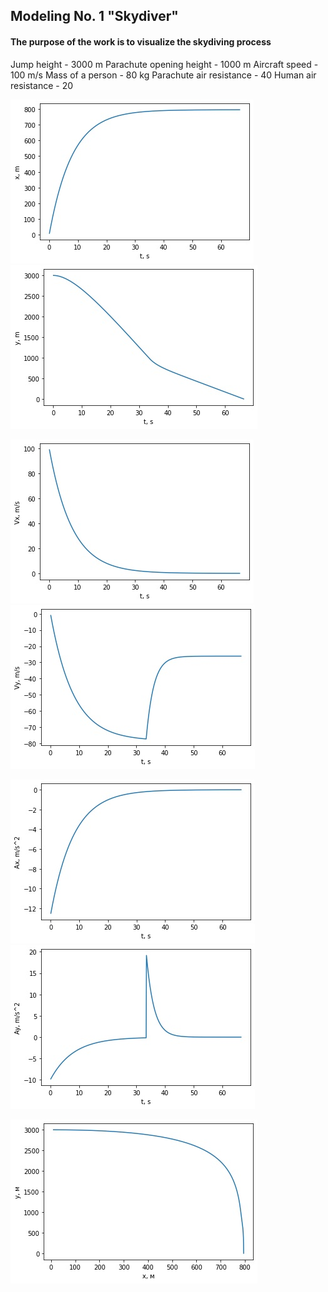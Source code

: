 ## Modeling No. 1 "Skydiver"
#### The purpose of the work is to visualize the skydiving process

Jump height - 3000 m
Parachute opening height - 1000 m
Aircraft speed - 100 m/s
Mass of a person - 80 kg
Parachute air resistance - 40
Human air resistance - 20

![x(t)](plots/x(t).jpg) ![y(t)](plots/y(t).jpg)

![Vx(t)](plots/Vx(t).jpg) ![Vy(t)](plots/Vy(t).jpg)

![Ax(t)](plots/Ax(t).jpg) ![Ay(t)](plots/Ay(t).jpg)

![y(x)](plots/y(x).jpg)